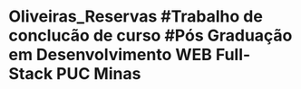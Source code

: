 # Oliveiras_Reservas #Trabalho de conclucão de curso #Pós Graduação em Desenvolvimento WEB Full-Stack PUC Minas
